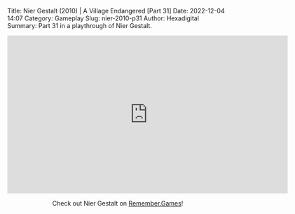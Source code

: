 Title: Nier Gestalt (2010) | A Village Endangered [Part 31]
Date: 2022-12-04 14:07
Category: Gameplay
Slug: nier-2010-p31
Author: Hexadigital
Summary: Part 31 in a playthrough of Nier Gestalt.

<center><iframe src="https://www.youtube.com/embed/CxHn24Z9HH4?feature=oembed" allow="accelerometer; autoplay; encrypted-media; gyroscope; picture-in-picture" width="640" height="360" frameborder="0"></iframe>

Check out Nier Gestalt on [Remember.Games](https://remember.games/game/2307/nier/)!</center>

